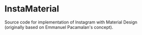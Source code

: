 InstaMaterial
=============

Source code for implementation of Instagram with Material Design (originally based on Emmanuel Pacamalan's concept). 

[Concept video]:https://www.youtube.com/watch?v=ojwdmgmdR_Q
